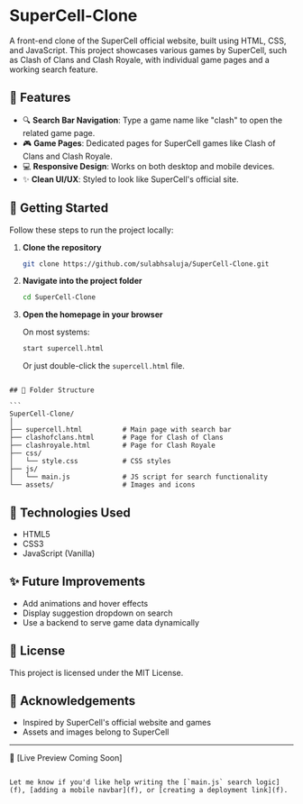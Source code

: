 
# SuperCell-Clone

A front-end clone of the SuperCell official website, built using HTML, CSS, and JavaScript. This project showcases various games by SuperCell, such as Clash of Clans and Clash Royale, with individual game pages and a working search feature.

## 🌟 Features

- 🔍 **Search Bar Navigation**: Type a game name like "clash" to open the related game page.
- 🎮 **Game Pages**: Dedicated pages for SuperCell games like Clash of Clans and Clash Royale.
- 💻 **Responsive Design**: Works on both desktop and mobile devices.
- ✨ **Clean UI/UX**: Styled to look like SuperCell's official site.



## 🚀 Getting Started


Follow these steps to run the project locally:

1. **Clone the repository**

   ```bash
   git clone https://github.com/sulabhsaluja/SuperCell-Clone.git


2. **Navigate into the project folder**

   ```bash
   cd SuperCell-Clone
   ```

3. **Open the homepage in your browser**

   On most systems:

   ```bash
   start supercell.html
   ```

   Or just double-click the `supercell.html` file.

````

## 📁 Folder Structure

```
SuperCell-Clone/
│
├── supercell.html          # Main page with search bar
├── clashofclans.html       # Page for Clash of Clans
├── clashroyale.html        # Page for Clash Royale
├── css/
│   └── style.css           # CSS styles
├── js/
│   └── main.js             # JS script for search functionality
└── assets/                 # Images and icons
````

## 🧰 Technologies Used

* HTML5
* CSS3
* JavaScript (Vanilla)

## ✨ Future Improvements

* Add animations and hover effects
* Display suggestion dropdown on search
* Use a backend to serve game data dynamically

## 📜 License

This project is licensed under the MIT License.

## 🙌 Acknowledgements

* Inspired by SuperCell's official website and games
* Assets and images belong to SuperCell

---

🔗 \[Live Preview Coming Soon]

```

Let me know if you'd like help writing the [`main.js` search logic](f), [adding a mobile navbar](f), or [creating a deployment link](f).
```

